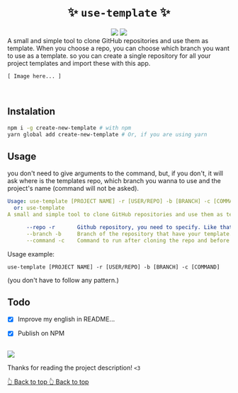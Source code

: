 <div align="center">
    <h1>✨ <code>use-template</code> ✨</h1>
       <img src="https://img.shields.io/badge/Node.js-43853D?style=for-the-badge&logo=node.js&logoColor=white"></img>
       <img src="https://img.shields.io/badge/JavaScript-323330?style=for-the-badge&logo=javascript&logoColor=F7DF1E"></img>
</div>
A small and simple tool to clone GitHub repositories and use them as template. When you choose a repo, you can choose which branch you want to use as a template. so you can create a single repository for all your project templates and import these with this app.

<br>

`[ Image here... ]`

<br>


## Instalation

```bash
npm i -g create-new-template # with npm
yarn global add create-new-template # Or, if you are using yarn
```

## Usage

 you don't need to give arguments to the command, but, if you don't, it will ask where is the templates repo, which branch you wanna to use and the project's name (command will not be asked).
```yml
Usage: use-template [PROJECT NAME] -r [USER/REPO] -b [BRANCH] -c [COMMAND]
  or: use-template
A small and simple tool to clone GitHub repositories and use them as template.

      --repo -r       Github repository, you need to specify. Like that: example/examplerepo
      --branch -b     Branch of the repository that have your template. (e.g. main, master, dev...)
      --command -c    Command to run after cloning the repo and before initialize that.
```
Usage example:

```shell
use-template [PROJECT NAME] -r [USER/REPO] -b [BRANCH] -c [COMMAND]
```
(you don't have to follow any pattern.)


## Todo

- [X] Improve my english in README...
- [X] Publish on NPM


##

![](https://img.shields.io/badge/GNU_General_Public_Licence_v3.0-E58080?style=for-the-badge&logo=bookstack&logoColor=white)

Thanks for reading the project description! `<3`

<a href="#top">👆 Back to top
[👆 Back to top](#top)


